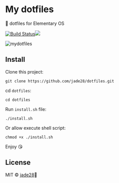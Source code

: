 # My dotfiles

📝 dotfiles for Elementary OS

[![Build Status](https://travis-ci.org/jade28/dotfiles.svg?branch=master)](https://travis-ci.org/jade28/dotfiles)[![](https://img.shields.io/github/license/jade28/dotfiles.svg)](https://github.com/jade28/dotfiles/blob/master/LICENSE)

![mydotfiles](https://user-images.githubusercontent.com/34389409/50376028-680b8a00-0639-11e9-9836-309d5db59be5.png)

## Install

Clone this project:
```
git clone https://github.com/jade28/dotfiles.git
```
cd `dotfiles`:
```
cd dotfiles
```
Run `install.sh` file:
```
./install.sh
```
Or allow execute shell script:
```
chmod +x ./install.sh
```

Enjoy 😘

## License

MIT © [jade28](https://github.com/jade28)💎
